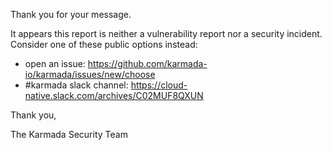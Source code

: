 Thank you for your message.

It appears this report is neither a vulnerability report nor a security incident. Consider one of these public options instead:

- open an issue: https://github.com/karmada-io/karmada/issues/new/choose
- #karmada slack channel: https://cloud-native.slack.com/archives/C02MUF8QXUN

Thank you,

The Karmada Security Team